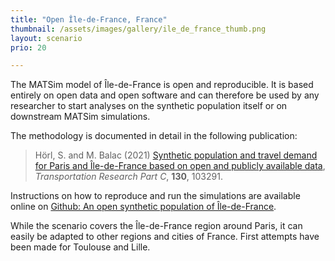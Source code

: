 ```yaml
---
title: "Open Île-de-France, France"
thumbnail: /assets/images/gallery/ile_de_france_thumb.png
layout: scenario
prio: 20

---
```


The MATSim model of Île-de-France is open and reproducible. It is based entirely on open data and open software and can therefore be used by any researcher to start analyses on the synthetic population itself or on downstream MATSim simulations.

The methodology is documented in detail in the following publication:

> Hörl, S. and M. Balac (2021) [Synthetic population and travel demand for Paris and Île-de-France based on open and publicly available data](https://www.sciencedirect.com/science/article/pii/S0968090X21003016), _Transportation Research Part C_, **130**, 103291.

Instructions on how to reproduce and run the simulations are available online on [Github: An open synthetic population of Île-de-France](https://github.com/eqasim-org/ile-de-france).

While the scenario covers the Île-de-France region around Paris, it can easily be adapted to other regions and cities of France. First attempts have been made for Toulouse and Lille.
